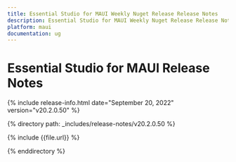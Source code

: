 ```yaml
---
title: Essential Studio for MAUI Weekly Nuget Release Release Notes  
description: Essential Studio for MAUI Weekly Nuget Release Release Notes  
platform: maui
documentation: ug
---
```


# Essential Studio for MAUI Release Notes  

{% include release-info.html date="September 20, 2022"  version="v20.2.0.50" %} 

{% directory path: _includes/release-notes/v20.2.0.50 %}

{% include {{file.url}} %}

{% enddirectory %}